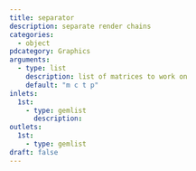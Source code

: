 ```yaml
---
title: separator
description: separate render chains
categories:
  - object
pdcategory: Graphics
arguments:
  - type: list
    description: list of matrices to work on
    default: "m c t p"
inlets:
  1st:
    - type: gemlist
      description:
outlets:
  1st:
    - type: gemlist
draft: false
---
```

